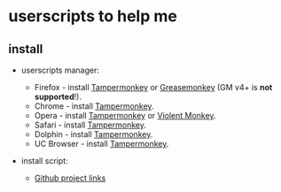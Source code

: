 # userscripts to help me

## install

- userscripts manager:

  - Firefox - install [Tampermonkey](https://tampermonkey.net/?ext=dhdg&browser=firefox) or [Greasemonkey](https://addons.mozilla.org/en-US/firefox/addon/greasemonkey/) (GM v4+ is **not supported**!).
  - Chrome - install [Tampermonkey](https://tampermonkey.net/?ext=dhdg&browser=chrome).
  - Opera - install [Tampermonkey](https://tampermonkey.net/?ext=dhdg&browser=opera) or [Violent Monkey](https://addons.opera.com/en/extensions/details/violent-monkey/).
  - Safari - install [Tampermonkey](https://tampermonkey.net/?ext=dhdg&browser=safari).
  - Dolphin - install [Tampermonkey](https://tampermonkey.net/?ext=dhdg&browser=dolphin).
  - UC Browser - install [Tampermonkey](https://tampermonkey.net/?ext=dhdg&browser=ucweb).

- install script:
  - [Github project links][gpl-raw]

[gpl-raw]: https://github.com/80xer/us/raw/master/github-project-links.user.js
